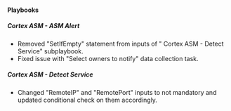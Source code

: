 
#### Playbooks

##### Cortex ASM - ASM Alert
- Removed "SetIfEmpty" statement from inputs of " Cortex ASM - Detect Service" subplaybook.
- Fixed issue with "Select owners to notify" data collection task.

##### Cortex ASM - Detect Service
- Changed "RemoteIP" and "RemotePort" inputs to not mandatory and updated conditional check on them accordingly.
